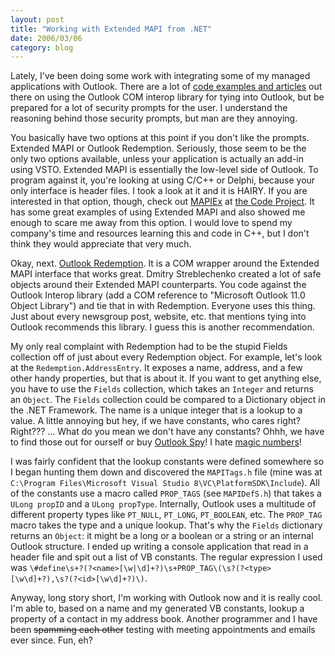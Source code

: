 ```yaml
---
layout: post
title: "Working with Extended MAPI from .NET"
date: 2006/03/06
category: blog
---
```


Lately, I've been doing some work with integrating some of my managed applications with Outlook. There are a lot of [code examples and articles](http://msdn.microsoft.com/library/default.asp?url=/library/en-us/odc_ol2003_ta/html/odc_OLOMwVBNET.asp) out there on using the Outlook COM interop library for tying into Outlook, but be prepared for a lot of security prompts for the user. I understand the reasoning behind those security prompts, but man are they annoying.

You basically have two options at this point if you don't like the prompts. Extended MAPI or Outlook Redemption. Seriously, those seem to be the only two options available, unless your application is actually an add-in using VSTO. Extended MAPI is essentially the low-level side of Outlook. To program against it, you're looking at using C/C++ or Delphi, because your only interface is header files. I took a look at it and it is HAIRY. If you are interested in that option, though, check out [MAPIEx](http://www.codeproject.com/internet/CMapiEx.asp) at [the Code Project](http://www.codeproject.com/). It has some great examples of using Extended MAPI and also showed me enough to scare me away from this option. I would love to spend my company's time and resources learning this and code in C++, but I don't think they would appreciate that very much.

Okay, next. [Outlook Redemption](http://www.dimastr.com/redemption/). It is a COM wrapper around the Extended MAPI interface that works great. Dmitry Streblechenko created a lot of safe objects around their Extended MAPI counterparts. You code against the Outlook Interop library (add a COM reference to "Microsoft Outlook 11.0 Object Library") and tie that in with Redemption. Everyone uses this thing. Just about every newsgroup post, website, etc. that mentions tying into Outlook recommends this library. I guess this is another recommendation. 

My only real complaint with Redemption had to be the stupid Fields collection off of just about every Redemption object. For example, let's look at the `Redemption.AddressEntry`. It exposes a name, address, and a few other handy properties, but that is about it. If you want to get anything else, you have to use the `Fields` collection, which takes an `Integer` and returns an `Object`. The `Fields` collection could be compared to a Dictionary object in the .NET Framework. The name is a unique integer that is a lookup to a value. A little annoying but hey, if we have constants, who cares right? Right??? ... What do you mean we don't have any constants? Ohhh, we have to find those out for ourself or buy [Outlook Spy](http://www.dimastr.com/outspy/)! I hate [magic numbers](http://en.wikipedia.org/wiki/Magic_number_%28programming%29)! 

I was fairly confident that the lookup constants were defined somewhere so I began hunting them down and discovered the `MAPITags.h` file (mine was at `C:\Program Files\Microsoft Visual Studio 8\VC\PlatformSDK\Include`). All of the constants use a macro called `PROP_TAGS` (see `MAPIDefS.h`) that takes a `ULong propID` and a `ULong propType`. Internally, Outlook uses a multitude of different property types like `PT_NULL`, `PT_LONG`, `PT_BOOLEAN`, etc. The `PROP_TAG` macro takes the type and a unique lookup. That's why the `Fields` dictionary returns an `Object`: it might be a long or a boolean or a string or an internal Outlook structure. I ended up writing a console application that read in a header file and spit out a list of VB constants. The regular expression I used was `\#define\s+?(?<name>[\w|\d]+?)\s+PROP_TAG\(\s?(?<type>[\w\d]+?),\s?(?<id>[\w\d]+?)\)`.

Anyway, long story short, I'm working with Outlook now and it is really cool. I'm able to, based on a name and my generated VB constants, lookup a property of a contact in my address book. Another programmer and I have been <strike>spamming each other</strike> testing with meeting appointments and emails ever since. Fun, eh?

